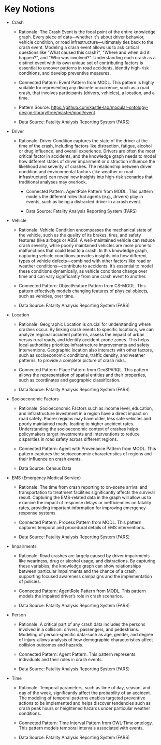 # Key Notions
* Crash

  * Rationale: The Crash Event is the focal point of the entire knowledge graph. Every piece of data—whether it's about driver behavior, vehicle condition, or road infrastructure—ultimately ties back to the crash event. Modeling a crash event allows us to ask critical questions like "What caused this crash?", "Where and when did it happen?", and "Who was involved?". Understanding each crash as a distinct event with its own unique set of contributing factors is essential to uncover patterns in road accidents, identify high-risk conditions, and develop preventive measures.

  * Connected Pattern: Event Pattern from MODL. This pattern is highly suitable for representing any discrete occurrence, such as a road crash, that involves participants (drivers, vehicles), a location, and a time.
  * Pattern Source: https://github.com/kastle-lab/modular-ontology-design-library/tree/master/modl/event

  * Data Source: Fatality Analysis Reporting System (FARS)

* Driver

  * Rationale: Driver Condition captures the state of the driver at the time of the crash, including factors like distraction, fatigue, alcohol or drug influence, and overall experience. Drivers are often the most critical factor in accidents, and the knowledge graph needs to model how different states of driver impairment or distraction influence the likelihood and severity of crashes. The relationship between driver condition and environmental factors (like weather or road infrastructure) can reveal new insights into high-risk scenarios that traditional analyses may overlook.

    * Connected Pattern: AgentRole Pattern from MODL. This pattern models the different roles that agents (e.g., drivers) play in events, such as being a distracted driver in a crash event.
        
    * Data Source: Fatality Analysis Reporting System (FARS)

* Vehicle

  * Rationale: Vehicle Condition encompasses the mechanical state of the vehicle, such as the quality of its brakes, tires, and safety features (like airbags or ABS). A well-maintained vehicle can reduce crash severity, while poorly maintained vehicles are more prone to malfunctions that could lead to a crash. In this knowledge graph, capturing vehicle conditions provides insights into how different types of vehicle defects—combined with other factors like road or weather conditions—contribute to accidents. It’s essential to model these conditions dynamically, as vehicle conditions change over time and can vary significantly from one crash event to another.

  * Connected Pattern: ObjectFeature Pattern from CS-MODL. This pattern effectively models changing features of physical objects, such as vehicles, over time.

  * Data Source: Fatality Analysis Reporting System (FARS)

* Location

  * Rationale: Geographic Location is crucial for understanding where crashes occur. By linking crash events to specific locations, we can analyze regional accident patterns, assess the impact of urban versus rural roads, and identify accident-prone zones. This helps local authorities prioritize infrastructure improvements and safety interventions. Geographic location also interacts with other factors, such as socioeconomic conditions, traffic density, and weather patterns, to provide a complete picture of crash risks.

  * Connected Pattern: Place Pattern from GeoSPARQL. This pattern allows the representation of spatial entities and their properties, such as coordinates and geographic classification.

  * Data Source: Fatality Analysis Reporting System (FARS)

* Socioeconomic Factors

  * Rationale: Socioeconomic Factors such as income level, education, and infrastructure investment in a region have a direct impact on road safety. Poorer regions may have older, less safe vehicles and poorly maintained roads, leading to higher accident rates. Understanding the socioeconomic context of crashes helps policymakers target investments and interventions to reduce disparities in road safety across different regions.

  * Connected Pattern: Agent with Provenance Pattern from MODL. This pattern captures the socioeconomic characteristics of regions and their influence on crash events.

  * Data Source: Census Data

* EMS (Emergency Medical Service)

  * Rationale: The time from crash reporting to on-scene arrival and transportation to treatment facilities significantly affects the survival result. Capturing the EMS-related data in the graph will allow us to examine the impact of response delays or inefficiencies on fatality rates, providing important information for improving emergency response systems.
 
  * Connected Pattern: Process Pattern from MODL. This pattern captures temporal and procedural details of EMS interventions.
 
  * Data Source: Fatality Analysis Reporting System (FARS)

* Impairments

  * Rationale: Road crashes are largely caused by driver impairments like weariness, drug or alcohol usage, and distractions. By capturing these variables, the knowledge graph can show relationships between particular impairments and the chance of a crash, supporting focused awareness campaigns and the implementation of policies.
 
  * Connected Pattern: AgentRole Pattern from MODL. This pattern models the impaired driver’s role in crash scenarios.
 
  * Data Source: Fatality Analysis Reporting System (FARS)
 
* Person

  * Rationale: A critical part of any crash data includes the persons involved in a collision: drivers, passengers, and pedestrians. Modeling of person-specific data-such as age, gender, and degree of injury-allows analysis of how demographic characteristics affect collision outcomes and hazards.

  * Connected Pattern: Agent Pattern. This pattern represents individuals and their roles in crash events.
 
  * Data Source: Fatality Analysis Reporting System (FARS)
 
* Time

  * Rationale: Temporal parameters, such as time of day, season, and day of the week, significantly affect the probability of an accident. The modeling of temporal patterns enables targeted preventive actions to be implemented and helps discover tendencies such as crash peak hours or heightened hazards under particular weather conditions.

  * Connected Pattern: Time Interval Pattern from OWL-Time ontology. This pattern models temporal intervals associated with events.
 
  * Data Source: Fatality Analysis Reporting System (FARS)




